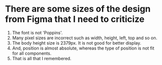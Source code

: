 # There are some sizes of the design from Figma that I need to criticize

1. The font is not 'Poppins'.
2. Many pixel sizes are incorrect such as width, height, left, top and so on.
3. The body height size is 2379px. It is not good for better display.
4. And, position is almost absolute, whereas the type of position is not fit for all components.
5. That is all that I remembered.
